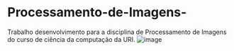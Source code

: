 # Processamento-de-Imagens-
Trabalho desenvolvimento para a disciplina de Processamento de Imagens do curso de ciência da computação da URI. 
![image](https://user-images.githubusercontent.com/61890562/206871315-d69236e5-8493-40c9-a5b1-df2625a5f557.png)
